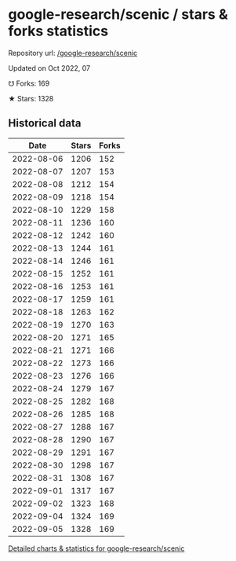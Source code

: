 # google-research/scenic / stars & forks statistics

Repository url: [/google-research/scenic](https://github.com/google-research/scenic)

Updated on Oct 2022, 07

☋ Forks: 169

★ Stars: 1328

## Historical data
| Date | Stars | Forks |
|------|-------|-------|
| 2022-08-06 | 1206 | 152 | 
| 2022-08-07 | 1207 | 153 | 
| 2022-08-08 | 1212 | 154 | 
| 2022-08-09 | 1218 | 154 | 
| 2022-08-10 | 1229 | 158 | 
| 2022-08-11 | 1236 | 160 | 
| 2022-08-12 | 1242 | 160 | 
| 2022-08-13 | 1244 | 161 | 
| 2022-08-14 | 1246 | 161 | 
| 2022-08-15 | 1252 | 161 | 
| 2022-08-16 | 1253 | 161 | 
| 2022-08-17 | 1259 | 161 | 
| 2022-08-18 | 1263 | 162 | 
| 2022-08-19 | 1270 | 163 | 
| 2022-08-20 | 1271 | 165 | 
| 2022-08-21 | 1271 | 166 | 
| 2022-08-22 | 1273 | 166 | 
| 2022-08-23 | 1276 | 166 | 
| 2022-08-24 | 1279 | 167 | 
| 2022-08-25 | 1282 | 168 | 
| 2022-08-26 | 1285 | 168 | 
| 2022-08-27 | 1288 | 167 | 
| 2022-08-28 | 1290 | 167 | 
| 2022-08-29 | 1291 | 167 | 
| 2022-08-30 | 1298 | 167 | 
| 2022-08-31 | 1308 | 167 | 
| 2022-09-01 | 1317 | 167 | 
| 2022-09-02 | 1323 | 168 | 
| 2022-09-04 | 1324 | 169 | 
| 2022-09-05 | 1328 | 169 | 


[Detailed charts & statistics for google-research/scenic](https://reviewgithub.com/rep/google-research/scenic)
